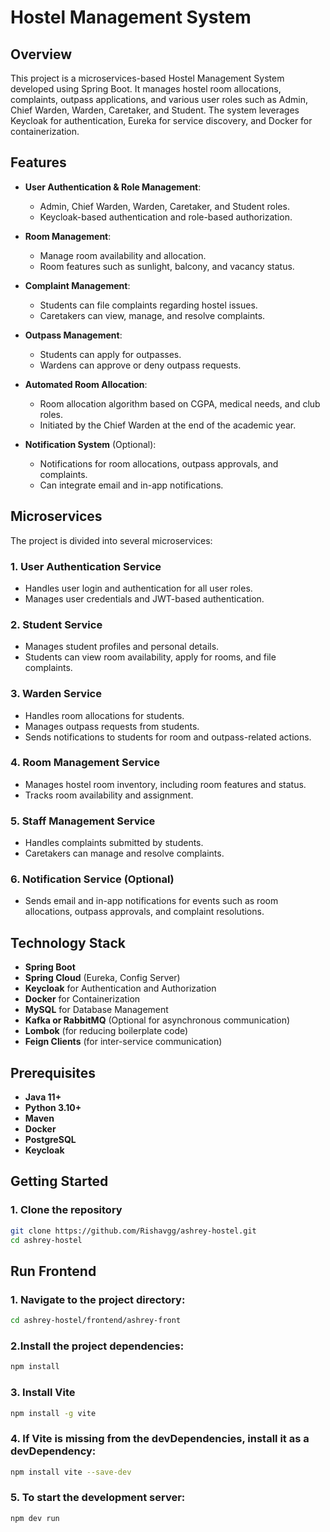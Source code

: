 # Hostel Management System

## Overview
This project is a microservices-based Hostel Management System developed using Spring Boot. It manages hostel room allocations, complaints, outpass applications, and various user roles such as Admin, Chief Warden, Warden, Caretaker, and Student. The system leverages Keycloak for authentication, Eureka for service discovery, and Docker for containerization.

## Features
- **User Authentication & Role Management**:
  - Admin, Chief Warden, Warden, Caretaker, and Student roles.
  - Keycloak-based authentication and role-based authorization.
  
- **Room Management**:
  - Manage room availability and allocation.
  - Room features such as sunlight, balcony, and vacancy status.

- **Complaint Management**:
  - Students can file complaints regarding hostel issues.
  - Caretakers can view, manage, and resolve complaints.

- **Outpass Management**:
  - Students can apply for outpasses.
  - Wardens can approve or deny outpass requests.

- **Automated Room Allocation**:
  - Room allocation algorithm based on CGPA, medical needs, and club roles.
  - Initiated by the Chief Warden at the end of the academic year.

- **Notification System** (Optional):
  - Notifications for room allocations, outpass approvals, and complaints.
  - Can integrate email and in-app notifications.

## Microservices
The project is divided into several microservices:

### 1. **User Authentication Service**
   - Handles user login and authentication for all user roles.
   - Manages user credentials and JWT-based authentication.

### 2. **Student Service**
   - Manages student profiles and personal details.
   - Students can view room availability, apply for rooms, and file complaints.

### 3. **Warden Service**
   - Handles room allocations for students.
   - Manages outpass requests from students.
   - Sends notifications to students for room and outpass-related actions.

### 4. **Room Management Service**
   - Manages hostel room inventory, including room features and status.
   - Tracks room availability and assignment.

### 5. **Staff Management Service**
   - Handles complaints submitted by students.
   - Caretakers can manage and resolve complaints.

### 6. **Notification Service** (Optional)
   - Sends email and in-app notifications for events such as room allocations, outpass approvals, and complaint resolutions.

## Technology Stack
- **Spring Boot**
- **Spring Cloud** (Eureka, Config Server)
- **Keycloak** for Authentication and Authorization
- **Docker** for Containerization
- **MySQL** for Database Management
- **Kafka or RabbitMQ** (Optional for asynchronous communication)
- **Lombok** (for reducing boilerplate code)
- **Feign Clients** (for inter-service communication)

## Prerequisites
- **Java 11+**
- **Python 3.10+**
- **Maven**
- **Docker**
- **PostgreSQL**
- **Keycloak**

## Getting Started

### 1. Clone the repository
```bash
git clone https://github.com/Rishavgg/ashrey-hostel.git
cd ashrey-hostel
```

## Run Frontend

### 1. Navigate to the project directory:

```bash
cd ashrey-hostel/frontend/ashrey-front
```
### 2.Install the project dependencies:

```bash
npm install
```

### 3. Install Vite

```bash
npm install -g vite
```

### 4. If Vite is missing from the devDependencies, install it as a devDependency:

```bash
npm install vite --save-dev
```

### 5. To start the development server:

```bash
npm dev run
```